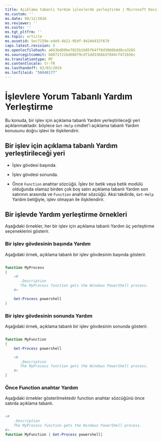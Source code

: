 ```yaml
---
title: Açıklama tabanlı Yardım işlevlerde yerleştirme | Microsoft Docs
ms.custom: ''
ms.date: 09/12/2016
ms.reviewer: ''
ms.suite: ''
ms.tgt_pltfrm: ''
ms.topic: article
ms.assetid: 5ec7159e-e4e9-4b21-95df-94244432f679
caps.latest.revision: 5
ms.openlocfilehash: a663bd69be7825b1685f64ff8d3068bdd8ca3265
ms.sourcegitcommit: b6871f21bd666f9cd71dd336bb3f844cf472b56c
ms.translationtype: MT
ms.contentlocale: tr-TR
ms.lasthandoff: 02/03/2019
ms.locfileid: "56848177"
---
```

# <a name="placing-comment-based-help-in-functions"></a>İşlevlere Yorum Tabanlı Yardım Yerleştirme

Bu konuda, bir işlev için açıklama tabanlı Yardım yerleştirileceği yeri açıklanmaktadır. böylece `Get-Help` cmdlet'i açıklama tabanlı Yardım konusunu doğru işlevi ile ilişkilendirir.

## <a name="where-to-place-comment-based-help-for-a-function"></a>Bir işlev için açıklama tabanlı Yardım yerleştirileceği yeri

- İşlev gövdesi başında.

- İşlev gövdesi sonunda.

- Önce `Function` anahtar sözcüğü. İşlev bir betik veya betik modülü olduğunda olamaz birden çok boş satırı açıklama tabanlı Yardım son satırının arasında ve `Function` anahtar sözcüğü. Aksi takdirde, `Get-Help` Yardım betiğiyle, işlev olmayan ile ilişkilendirir.

## <a name="examples-of-help-placement-in-a-function"></a>Bir işlevde Yardım yerleştirme örnekleri

 Aşağıdaki örnekler, her bir işlev için açıklama tabanlı Yardım üç yerleştirme seçeneklerini gösterir.

### <a name="help-at-the-beginning-of-a-function-body"></a>Bir işlev gövdesinin başında Yardım

 Aşağıdaki örnek, açıklama tabanlı bir işlev gövdesinin başında gösterir.

```powershell

function MyProcess
{
    <#
       .Description
       The MyProcess function gets the Windows PowerShell process.
    #>

    Get-Process powershell
}

```

### <a name="help-at-the-end-of-a-function-body"></a>Bir işlev gövdesinin sonunda Yardım

 Aşağıdaki örnek, açıklama tabanlı bir işlev gövdesinin sonunda gösterir.

```powershell

function MyFunction
{
    Get-Process powershell

    <#
       .Description
       The MyProcess function gets the Windows PowerShell process.
    #>
}

```

### <a name="help-before-the-function-keyword"></a>Önce Function anahtar Yardım

 Aşağıdaki örnekler gösterilmektedir function anahtar sözcüğünü önce satırda açıklama tabanlı.

```powershell

<#
    .Description
    The MyProcess function gets the Windows PowerShell process.
#>
function MyFunction { Get-Process powershell}

```